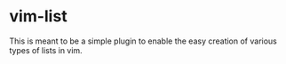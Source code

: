 # vim-list

This is meant to be a simple plugin to enable the easy creation of various types of lists in vim.
